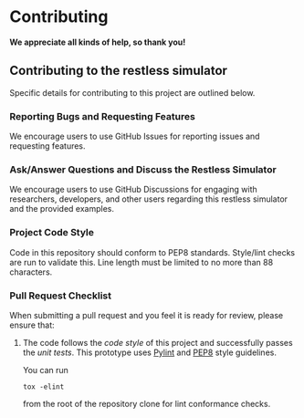 # Contributing

**We appreciate all kinds of help, so thank you!**

## Contributing to the restless simulator

Specific details for contributing to this project are outlined below.

### Reporting Bugs and Requesting Features

We encourage users to use GitHub Issues for reporting issues and requesting features.

### Ask/Answer Questions and Discuss the Restless Simulator

We encourage users to use GitHub Discussions for engaging with researchers, developers, and other 
users regarding this restless simulator and the provided examples.

### Project Code Style

Code in this repository should conform to PEP8 standards. Style/lint checks are run to 
validate this. Line length must be limited to no more than 88 characters.

### Pull Request Checklist

When submitting a pull request and you feel it is ready for review,
please ensure that:

1. The code follows the _code style_ of this project and successfully
   passes the _unit tests_. This prototype uses [Pylint](https://www.pylint.org) and
   [PEP8](https://www.python.org/dev/peps/pep-0008) style guidelines.

   You can run
   ```shell script
   tox -elint
   ```
   from the root of the repository clone for lint conformance checks.
